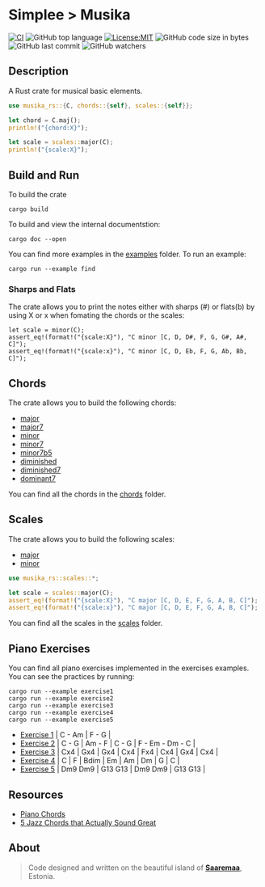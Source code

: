 # Simplee > Musika

[![CI][ci-badge]][ci-url]
![GitHub top language][lang-badge]
[![License:MIT][license-badge]][license-url]
![GitHub code size in bytes][size-badge]
![GitHub last commit][last-commit-badge]
![GitHub watchers][watchers-badge]

## Description
A Rust crate for musical basic elements.

```rust
use musika_rs::{C, chords::{self}, scales::{self}};

let chord = C.maj();
println!("{chord:X}");

let scale = scales::major(C);
println!("{scale:X}");
```

## Build and Run
To build the crate
```bsh
cargo build
```

To build and view the internal documentstion:
```bsh
cargo doc --open
```

You can find more examples in the [examples][examples_folder] folder. To run an example:
```bsh
cargo run --example find
```

### Sharps and Flats
The crate allows you to print the notes either with sharps (#) or flats(b) by using X or x when fomating the chords or the scales:

```
let scale = minor(C);
assert_eq!(format!("{scale:X}"), "C minor [C, D, D#, F, G, G#, A#, C]");
assert_eq!(format!("{scale:x}"), "C minor [C, D, Eb, F, G, Ab, Bb, C]");
```


## Chords
The crate allows you to build the following chords:
- [major][major_chord_url]
- [major7][major7_chord_url]
- [minor][minor_chord_url]
- [minor7][minor7_chord_url]
- [minor7b5][minor7b5_chord_url]
- [diminished][dim_chord_url]
- [diminished7][dim7_chord_url]
- [dominant7][dom7_chord_url]

You can find all the chords in the [chords][chords_folder] folder.

## Scales
The crate allows you to build the following scales:
- [major][scale_major_file]
- [minor][scale_minor_file]

```rust
use musika_rs::scales::*;

let scale = scales::major(C);
assert_eq!(format!("{scale:X}"), "C major [C, D, E, F, G, A, B, C]");
assert_eq!(format!("{scale:x}"), "C major [C, D, E, F, G, A, B, C]");
```

You can find all the scales in the [scales][scales_folder] folder.

## Piano Exercises
You can find all piano exercises implemented in the exercises examples. You can see the practices by running:
```bsh
cargo run --example exercise1
cargo run --example exercise2
cargo run --example exercise3
cargo run --example exercise4
cargo run --example exercise5
```

- [Exercise 1][exercise1_file] | C - Am | F - G |
- [Exercise 2][exercise2_file] | C - G | Am - F | C - G | F - Em - Dm - C |
- [Exercise 3][exercise3_file] | Cx4 | Gx4 | Gx4 | Cx4 | Fx4 | Cx4 | Gx4 | Cx4 |
- [Exercise 4][exercise4_file] | C | F | Bdim | Em | Am | Dm | G | C |
- [Exercise 5][exercise5_file] | Dm9 Dm9 | G13 G13 | Dm9 Dm9 | G13 G13 |

## Resources
- [Piano Chords][piano_chords_url]
- [5 Jazz Chords that Actually Sound Great][5_jazz_chords_url]

## About
> Code designed and written on the beautiful island of [**Saaremaa**][estonia_url], Estonia.

[ci-badge]: https://github.com/veminovici/musika-rs/actions/workflows/ci.yml/badge.svg?branch=main
[ci-url]: https://github.com/veminovici/musika-rs/actions/workflows/ci.yml
[lang-badge]: https://img.shields.io/github/languages/top/veminovici/musika-rs
[license-badge]: https://img.shields.io/badge/License-MIT-yellow.svg
[license-url]: https://opensource.org/licenses/MIT
[size-badge]: https://img.shields.io/github/languages/code-size/veminovici/musika-rs
[last-commit-badge]: https://img.shields.io/github/last-commit/veminovici/musika-rs
[watchers-badge]: https://img.shields.io/github/watchers/veminovici/musika-rs
[piano_chords_url]: https://www.pianochord.org/
[estonia_url]: https://goo.gl/maps/DmB9ewY2R3sPGFnTA
[examples_folder]: ./examples/
[practices_file]: ./examples/practices.rs
[chords_folder]: ./src/chords/
[major_chord_url]: https://www.pianochord.org/c-major.html
[major7_chord_url]: https://www.pianochord.org/cmaj7.html
[minor_chord_url]: https://www.pianochord.org/cm.html
[minor7_chord_url]: https://www.pianochord.org/cm7.html
[minor7b5_chord_url]: https://www.pianochord.org/cm7b5.html
[dim_chord_url]: https://www.pianochord.org/c-dim.html
[dim7_chord_url]: https://www.pianochord.org/c-dim7.html
[dom7_chord_url]: https://www.pianochord.org/c7.html
[exercise1_file]: ./examples/exercise1.rs
[exercise2_file]: ./examples/exercise2.rs
[exercise3_file]: ./examples/exercise3.rs
[exercise4_file]: ./examples/exercise4.rs
[exercise5_file]: ./examples/exercise5.rs
[scale_minor_file]: ./src/scales/minor.rs
[scale_major_file]: ./src/scales/major.rs
[scales_folder]: ./src/scales/
[exercise5_file]: ./examples/exercise5.rs
[5_jazz_chords_url]: https://www.youtube.com/watch?v=WrLFCznbNMw